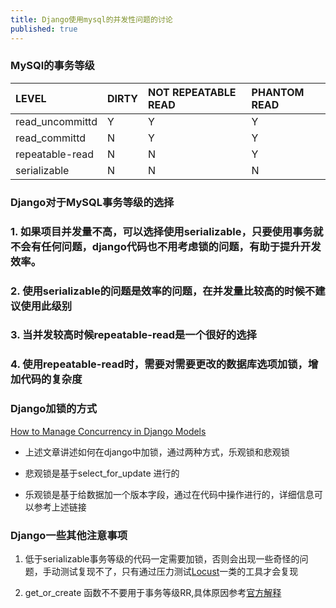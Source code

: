 ```yaml
---
title: Django使用mysql的并发性问题的讨论
published: true
---
```


### [](#header-3) MySQl的事务等级

| LEVEL | DIRTY  | NOT REPEATABLE READ | PHANTOM READ|
|:----------------|:------|:----------|:------|
| read_uncommittd | Y     |Y          |Y      |
| read_committd   | N     |Y          |Y      |
| repeatable-read | N     |N          |Y      |
| serializable    | N     |N          |N      |

### [](#header-3) Django对于MySQL事务等级的选择

### 1. 如果项目并发量不高，可以选择使用serializable，只要使用事务就不会有任何问题，django代码也不用考虑锁的问题，有助于提升开发效率。

### 2. 使用serializable的问题是效率的问题，在并发量比较高的时候不建议使用此级别

### 3. 当并发较高时候repeatable-read是一个很好的选择

### 4. 使用repeatable-read时，需要对需要更改的数据库选项加锁，增加代码的复杂度


### [](#header-3) Django加锁的方式

[How to Manage Concurrency in Django Models](https://hakibenita.com/how-to-manage-concurrency-in-django-models)

*   上述文章讲述如何在django中加锁，通过两种方式，乐观锁和悲观锁

*   悲观锁是基于select_for_update 进行的

*   乐观锁是基于给数据加一个版本字段，通过在代码中操作进行的，详细信息可以参考上述链接

### [](#header-3) Django一些其他注意事项

1.  低于serializable事务等级的代码一定需要加锁，否则会出现一些奇怪的问题，手动测试复现不了，只有通过压力测试[Locust](https://wangdalei.github.io/%E4%BD%BF%E7%94%A8locust%E8%BF%9B%E8%A1%8C%E6%80%A7%E8%83%BD%E6%B5%8B%E8%AF%95)一类的工具才会复现

2.  get_or_create 函数不不要用于事务等级RR,具体原因参考[官方解释](https://docs.djangoproject.com/en/2.2/ref/models/querysets/#get-or-create)

